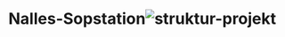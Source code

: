 # Nalles-Sopstation![struktur-projekt](https://user-images.githubusercontent.com/31371140/229063299-b85fe400-ee44-4d63-a3cd-9ec8bfbafe84.png)
